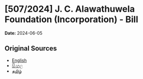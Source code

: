 # [507/2024] J. C. Alawathuwela Foundation (Incorporation) - Bill

**Date:** 2024-06-05

## Original Sources

- [English](https://documents.gov.lk/view/bills/2024/6/507-2024_E.pdf)
- [සිංහල](https://documents.gov.lk/view/bills/2024/6/507-2024_S.pdf)
- [தமிழ்](https://documents.gov.lk/view/bills/2024/6/507-2024_T.pdf)

